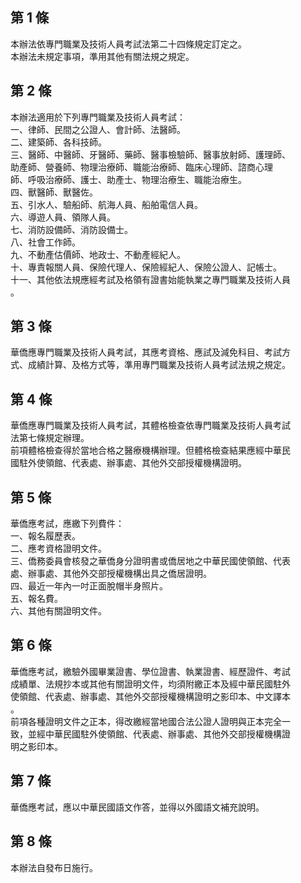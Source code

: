 第 1 條
-------
本辦法依專門職業及技術人員考試法第二十四條規定訂定之。  
本辦法未規定事項，準用其他有關法規之規定。

第 2 條
-------
本辦法適用於下列專門職業及技術人員考試：  
一、律師、民間之公證人、會計師、法醫師。  
二、建築師、各科技師。  
三、醫師、中醫師、牙醫師、藥師、醫事檢驗師、醫事放射師、護理師、  
    助產師、營養師、物理治療師、職能治療師、臨床心理師、諮商心理  
    師、呼吸治療師、護士、助產士、物理治療生、職能治療生。  
四、獸醫師、獸醫佐。  
五、引水人、驗船師、航海人員、船舶電信人員。  
六、導遊人員、領隊人員。  
七、消防設備師、消防設備士。  
八、社會工作師。  
九、不動產估價師、地政士、不動產經紀人。  
十、專責報關人員、保險代理人、保險經紀人、保險公證人、記帳士。  
十一、其他依法規應經考試及格領有證書始能執業之專門職業及技術人員  
      。

第 3 條
-------
華僑應專門職業及技術人員考試，其應考資格、應試及減免科目、考試方  
式、成績計算、及格方式等，準用專門職業及技術人員考試法規之規定。

第 4 條
-------
華僑應專門職業及技術人員考試，其體格檢查依專門職業及技術人員考試  
法第七條規定辦理。  
前項體格檢查得於當地合格之醫療機構辦理。但體格檢查結果應經中華民  
國駐外使領館、代表處、辦事處、其他外交部授權機構證明。

第 5 條
-------
華僑應考試，應繳下列費件：  
一、報名履歷表。  
二、應考資格證明文件。  
三、僑務委員會核發之華僑身分證明書或僑居地之中華民國使領館、代表  
    處、辦事處、其他外交部授權機構出具之僑居證明。  
四、最近一年內一吋正面脫帽半身照片。  
五、報名費。  
六、其他有關證明文件。

第 6 條
-------
華僑應考試，繳驗外國畢業證書、學位證書、執業證書、經歷證件、考試  
成績單、法規抄本或其他有關證明文件，均須附繳正本及經中華民國駐外  
使領館、代表處、辦事處、其他外交部授權機構證明之影印本、中文譯本  
。  
前項各種證明文件之正本，得改繳經當地國合法公證人證明與正本完全一  
致，並經中華民國駐外使領館、代表處、辦事處、其他外交部授權機構證  
明之影印本。

第 7 條
-------
華僑應考試，應以中華民國語文作答，並得以外國語文補充說明。

第 8 條
-------
本辦法自發布日施行。

